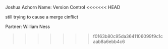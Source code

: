 Joshua Achorn
Name: Version Control 
<<<<<<< HEAD

still trying to cause a merge cinflict

Partner: William Ness
>>>>>>> f0163b80c95da3641106099f9c1caab8a6ebb4c6
